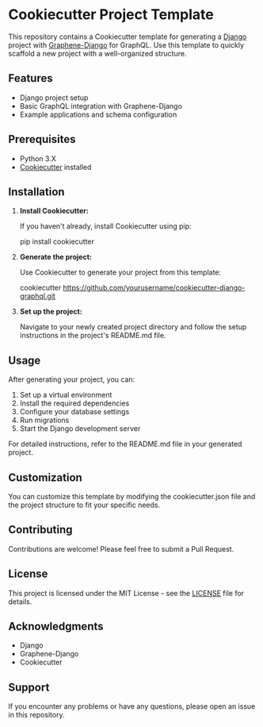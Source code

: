 # Cookiecutter Project Template

This repository contains a Cookiecutter template for generating a [Django](https://www.djangoproject.com/) project with [Graphene-Django](https://docs.graphene-python.org/projects/django/en/latest/) for GraphQL. Use this template to quickly scaffold a new project with a well-organized structure.

## Features

- Django project setup
- Basic GraphQL integration with Graphene-Django
- Example applications and schema configuration

## Prerequisites

- Python 3.X
- [Cookiecutter](https://cookiecutter.readthedocs.io/en/latest/installation.html) installed

## Installation

1. **Install Cookiecutter:**

   If you haven't already, install Cookiecutter using pip:

   
   pip install cookiecutter
   

2. **Generate the project:**

   Use Cookiecutter to generate your project from this template:

   
   cookiecutter https://github.com/yourusername/cookiecutter-django-graphql.git
   

3. **Set up the project:**

   Navigate to your newly created project directory and follow the setup instructions in the project's README.md file.

## Usage

After generating your project, you can:

1. Set up a virtual environment
2. Install the required dependencies
3. Configure your database settings
4. Run migrations
5. Start the Django development server

For detailed instructions, refer to the README.md file in your generated project.

## Customization

You can customize this template by modifying the cookiecutter.json file and the project structure to fit your specific needs.

## Contributing

Contributions are welcome! Please feel free to submit a Pull Request.

## License

This project is licensed under the MIT License - see the [LICENSE](LICENSE) file for details.

## Acknowledgments

- Django
- Graphene-Django
- Cookiecutter

## Support

If you encounter any problems or have any questions, please open an issue in this repository.
